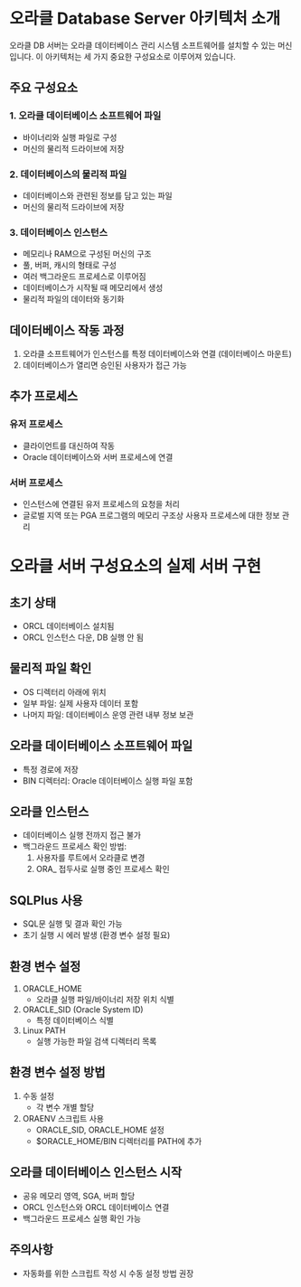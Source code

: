 # 오라클 Database Server 아키텍처 소개

오라클 DB 서버는 오라클 데이터베이스 관리 시스템 소프트웨어를 설치할 수 있는 머신입니다. 이 아키텍처는 세 가지 중요한 구성요소로 이루어져 있습니다.

## 주요 구성요소

### 1. 오라클 데이터베이스 소프트웨어 파일
- 바이너리와 실행 파일로 구성
- 머신의 물리적 드라이브에 저장

### 2. 데이터베이스의 물리적 파일
- 데이터베이스와 관련된 정보를 담고 있는 파일
- 머신의 물리적 드라이브에 저장

### 3. 데이터베이스 인스턴스
- 메모리나 RAM으로 구성된 머신의 구조
- 풀, 버퍼, 캐시의 형태로 구성
- 여러 백그라운드 프로세스로 이루어짐
- 데이터베이스가 시작될 때 메모리에서 생성
- 물리적 파일의 데이터와 동기화

## 데이터베이스 작동 과정

1. 오라클 소프트웨어가 인스턴스를 특정 데이터베이스와 연결 (데이터베이스 마운트)
2. 데이터베이스가 열리면 승인된 사용자가 접근 가능

## 추가 프로세스

### 유저 프로세스
- 클라이언트를 대신하여 작동
- Oracle 데이터베이스와 서버 프로세스에 연결

### 서버 프로세스
- 인스턴스에 연결된 유저 프로세스의 요청을 처리
- 글로벌 지역 또는 PGA 프로그램의 메모리 구조상 사용자 프로세스에 대한 정보 관리



# 오라클 서버 구성요소의 실제 서버 구현

## 초기 상태
- ORCL 데이터베이스 설치됨
- ORCL 인스턴스 다운, DB 실행 안 됨

## 물리적 파일 확인
- OS 디렉터리 아래에 위치
- 일부 파일: 실제 사용자 데이터 포함
- 나머지 파일: 데이터베이스 운영 관련 내부 정보 보관

## 오라클 데이터베이스 소프트웨어 파일
- 특정 경로에 저장
- BIN 디렉터리: Oracle 데이터베이스 실행 파일 포함

## 오라클 인스턴스
- 데이터베이스 실행 전까지 접근 불가
- 백그라운드 프로세스 확인 방법:
  1. 사용자를 루트에서 오라클로 변경
  2. ORA_ 접두사로 실행 중인 프로세스 확인

## SQLPlus 사용
- SQL문 실행 및 결과 확인 가능
- 초기 실행 시 에러 발생 (환경 변수 설정 필요)

## 환경 변수 설정
1. ORACLE_HOME
   - 오라클 실행 파일/바이너리 저장 위치 식별
2. ORACLE_SID (Oracle System ID)
   - 특정 데이터베이스 식별
3. Linux PATH
   - 실행 가능한 파일 검색 디렉터리 목록

## 환경 변수 설정 방법
1. 수동 설정
   - 각 변수 개별 할당
2. ORAENV 스크립트 사용
   - ORACLE_SID, ORACLE_HOME 설정
   - $ORACLE_HOME/BIN 디렉터리를 PATH에 추가

## 오라클 데이터베이스 인스턴스 시작
- 공유 메모리 영역, SGA, 버퍼 할당
- ORCL 인스턴스와 ORCL 데이터베이스 연결
- 백그라운드 프로세스 실행 확인 가능

## 주의사항
- 자동화를 위한 스크립트 작성 시 수동 설정 방법 권장

